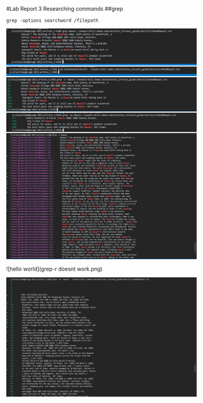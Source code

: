 #Lab Report 3 Researching commands
##grep
```
grep -options searchword /filepath
```
![hello world](grepvan1.png)
![hello world](grepvan2.png)
![hello world](grep-n.png)
![hello world](grep-w.png)
![hello world](grep-r.png)

![hello world](grep-r doesnt work.png)



![hello world](grep-v.png)






